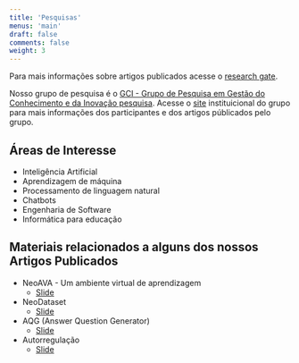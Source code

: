 ```yaml
---
title: 'Pesquisas'
menus: 'main'
draft: false
comments: false
weight: 3
---
```


Para mais informações sobre artigos publicados acesse o [research gate](https://www.researchgate.net/profile/Giseldo-Neo).

Nosso grupo de pesquisa é o [GCI - Grupo de Pesquisa em Gestão do Conhecimento e da Inovação pesquisa](https://sites.google.com/view/grupogci). Acesse o [site](https://sites.google.com/view/grupogci) instituicional do grupo  para mais informações dos participantes e dos artigos públicados pelo grupo.

## Áreas de Interesse

* Inteligência Artificial
* Aprendizagem de máquina
* Processamento de linguagem natural
* Chatbots
* Engenharia de Software
* Informática para educação

 ## Materiais relacionados a alguns dos nossos Artigos Publicados


* NeoAVA - Um ambiente virtual de aprendizagem
  - [Slide](https://www.researchgate.net/publication/385778737_NeoAVA_A_virtual_learning_environment_for_Self-Regulated_Learning_to_be_used_by_students_and_teachers)
* NeoDataset
  - [Slide](https://www.researchgate.net/publication/385778629_NeoDataset_Um_conjunto_de_dados_com_User_Stories_e_Story_Points)
* AQG (Answer Question Generator)
  - [Slide](https://www.researchgate.net/publication/385778557_Revisao_sobre_a_Geracao_Automatica_de_Questoes_na_Educacao_Tecnicas_Conjuntos_de_Dados_e_Metricas_de_Avaliacao)
* Autorregulação
  - [Slide](https://www.researchgate.net/publication/385778670_Modelagem_de_Autorregulacao_da_Aprendizagem_no_Ensino_Superior_Uma_Ferramenta_para_Automatizar_Levantamento_de_Perfis_e_Recomendacoes_Personalizadas)
 

 
